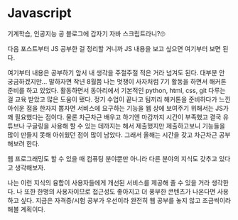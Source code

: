 # Javascript

기계학습, 인공지능 공 블로그에 갑자기 자바 스크립트라니?🙄

다음 포스트부터 JS 공부한 걸 정리할 거니까 JS 내용을 보고 싶으면 여기부터 보면 된다. 

여기부터 내용은 공부하기 앞서 내 생각을 주절주절 적은 거라 넘겨도 된다. 대부분 안 궁금하겠지만... 말하자면 작년 8월쯤 나는 멋쟁이 사자처럼 7기 활동을 하면서 해커톤 준비를 하고 있었다. 활동하면서 동아리에서 기본적인 python, html, css, git 다루는 걸 교육 받았고 많은 도움이 됐다. 정기 수업이 끝나고 팀끼리 해커톤을 준비하다가 느낀 아쉬운 점을 한자지 뽑자면 서비스에 요구하는 기능을 웹 상에 보여주기 위해서는  JS가 꽤 필요했다는 점이다. 물론 차근차근 배우고 하기엔 마감까지 시간이 부족했고 결국 유튜브나 구글링을 사용해 할 수 있는 데까지는 해서 제출했지만 제출하고보니 기능들을 많이 만들지 못해 아쉬웠던 점이 많이 남았다. 그래서 올해는 시간을 갖고 차근차근 공부해보려 한다.

웹 프로그래밍도 할 수 있을 때 컴퓨팅 분야뿐만 아니라 다른 분야의 지식도 갖추고 있다고 생각해보자.

나는 이런 지식의 융합이 사용자들에게 개선된 서비스를 제공해 줄 수 있을 거라 생각한다. 나 또한 한명의 사용자이므로 접근성도 좋아지고 더 풍부한 콘텐츠가 나온다면 사용하고 싶다. 지금은 자격증/시험 공부가 우선이라  완전히 웹 공부를 놓지 않고 조금씩이라 해볼 계획이다.

